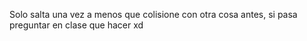 Solo salta una vez a menos que colisione con otra cosa antes, si pasa preguntar en clase que hacer xd